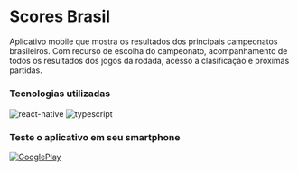 # Scores Brasil

Aplicativo mobile que mostra os resultados dos principais campeonatos brasileiros. Com recurso de escolha do campeonato, acompanhamento de todos os resultados dos jogos da rodada, acesso a clasificação e próximas partidas.

### Tecnologias utilizadas
<div style='display: inline_block, marginTop: -20'>
  <img align='center' alt='react-native' src='https://img.shields.io/badge/React_Native-20232A?style=for-the-badge&logo=react&logoColor=61DAFB'/>
  <img align='center' alt='typescript' src='https://img.shields.io/badge/TypeScript-007ACC?style=for-the-badge&logo=typescript&logoColor=white'/>
</div>

### Teste o aplicativo em seu smartphone
[![GooglePlay](https://img.shields.io/badge/Google_Play-414141?style=for-the-badge&logo=google-play&logoColor=white)](https://play.google.com/store/apps/details?id=com.ea.scoresbrasil)
